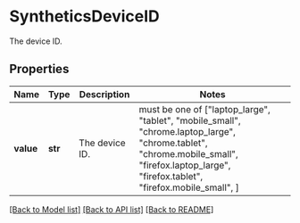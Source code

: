 # SyntheticsDeviceID

The device ID.

## Properties
Name | Type | Description | Notes
------------ | ------------- | ------------- | -------------
**value** | **str** | The device ID. |  must be one of ["laptop_large", "tablet", "mobile_small", "chrome.laptop_large", "chrome.tablet", "chrome.mobile_small", "firefox.laptop_large", "firefox.tablet", "firefox.mobile_small", ]

[[Back to Model list]](README.md#documentation-for-models) [[Back to API list]](README.md#documentation-for-api-endpoints) [[Back to README]](README.md)


